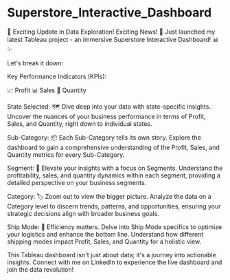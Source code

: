 # Superstore_Interactive_Dashboard
🚀 Exciting Update in Data Exploration! Exciting News! 🚀 
Just launched my latest Tableau project - an immersive Superstore Interactive Dashboard! 📊✨

Let's break it down:

Key Performance Indicators (KPIs):

📈 Profit
📊 Sales
🔢 Quantity

State Selected:
🗺 Dive deep into your data with state-specific insights. Uncover the nuances of your business performance in terms of Profit, Sales, and 
Quantity, right down to individual states.

Sub-Category:
📦 Each Sub-Category tells its own story. Explore the dashboard to gain a comprehensive understanding of the Profit, Sales, and Quantity 
metrics for every Sub-Category.

Segment:
🚀 Elevate your insights with a focus on Segments. Understand the profitability, sales, and quantity dynamics within each segment, 
providing a detailed perspective on your business segments.

Category:
🏷 Zoom out to view the bigger picture. Analyze the data on a Category level to discern trends, patterns, and opportunities, 
ensuring your strategic decisions align with broader business goals.

Ship Mode:
🚚 Efficiency matters. Delve into Ship Mode specifics to optimize your logistics and enhance the bottom line. Understand how different 
shipping modes impact Profit, Sales, and Quantity for a holistic view.

This Tableau dashboard isn't just about data; it's a journey into actionable insights. Connect with me on LinkedIn to experience the 
live dashboard and join the data revolution! 
